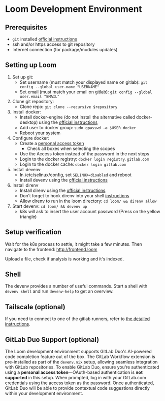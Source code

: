 # Loom Development Environment

## Prerequisites

- `git` installed [official instructions](https://git-scm.com/book/en/v2/Getting-Started-Installing-Git)
- ssh and/or https access to git repository
- Internet connection (for package/modules updates)

## Setting up Loom

1. Set up git:
   - Set username (must match your displayed name on gitlab):
   `git config --global user.name "USERNAME"`
   - Set email (must match your email on gitlab):
   `git config --global user.email "EMAIL"`
2. Clone git repository:
   - Clone repo: `git clone --recursive $repository`
3. Install docker:
   - Install docker-engine (do not install the alternative called docker-desktop) using the [official instructions](https://docs.docker.com/engine/install/)
   - Add user to docker group: `sudo gpasswd -a $USER docker`
   - Reboot your system
4. Configure docker:
   - Create a [personal access token](https://docs.gitlab.com/ee/user/profile/personal_access_tokens.html#create-a-personal-access-token)
      - Check all boxes when selecting the scopes
   - Use the Access token instead of the password in the next steps
   - Login to the docker registry: `docker login registry.gitlab.com`
   - Login to the docker cache: `docker login gitlab.com`
5. Install devenv
   - In /etc/selinux/config, set `SELINUX=disabled` and reboot
   - Install devenv using the [official instructions](https://devenv.sh/getting-started/)
6. Install direnv
   - Install direnv using the [official instructions](https://direnv.net/docs/installation.html)
   - Don't forget to hook direnv into your shell [instructions](https://direnv.net/docs/hook.html)
   - Allow direnv to run in the loom directory: `cd loom/ && direnv allow`
7. Start devenv: `cd loom/ && devenv up`
   - k8s will ask to insert the user account password (Press on the yellow triangle)

## Setup verification

Wait for the k8s process to settle, it might take a few minutes.
Then navigate to the frontend: <http://frontend.loom>

Upload a file, check if analysis is working and it's indexed.

## Shell

The devenv provides a number of useful commands.
Start a shell with `devenv shell` and run `devenv-help` to get an overview.

## Tailscale (optional)

If you need to connect to one of the gitlab runners, refer to [the detailed instructions](./tailscale.md).

## GitLab Duo Support (optional)

The Loom development environment supports GitLab Duo's AI-powered code completion feature
out of the box. The GitLab Workflow extension is pre-installed as part of the `devenv.nix`
setup, allowing seamless integration with GitLab repositories. To enable GitLab Duo, ensure
you're authenticated using a **personal access token**—OAuth-based authentication is
**not supported** in this setup. When prompted, log in with your GitLab.com credentials
using the access token as the password. Once authenticated, GitLab Duo will be able to
provide contextual code suggestions directly within your development environment.
